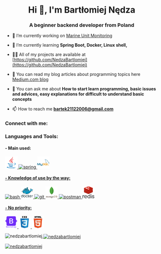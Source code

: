 <h1 align="center">Hi 👋, I'm Bartłomiej Nędza</h1>
<h3 align="center">A beginner backend developer from Poland</h3>

- 🔭 I’m currently working on [Marine Unit Monitoring](https://github.com/NedzaBartlomiej/marine-unit-monitoring)

- 🌱 I’m currently learning **Spring Boot, Docker, Linux shell,**

- 👨‍💻 All of my projects are available at [https://github.com/NedzaBartlomiej](https://github.com/NedzaBartlomiej)
  
- 💬 You can read my blog articles about programming topics here [Medium.com blog](https://medium.com/@bartek21122006)

- 💬 You can ask me about **How to start learn programming, basic issues and advices, easy explanations for difficult to understand basic concepts**

- 📫 How to reach me **bartek21122006@gmail.com**

<h3 align="left">Connect with me:</h3>
<p align="left">
</p>

<h3 align="left">Languages and Tools:</h3>
<h4 align="left">- Main used:</h4>
<a href="https://www.java.com" target="_blank" rel="noreferrer"> <img src="https://raw.githubusercontent.com/devicons/devicon/master/icons/java/java-original.svg" alt="java" width="40" height="40"/>
<a href="https://spring.io/" target="_blank" rel="noreferrer"> <img src="https://www.vectorlogo.zone/logos/springio/springio-icon.svg" alt="spring" width="40" height="40"/>
<a href="https://www.mysql.com/" target="_blank" rel="noreferrer"> <img src="https://raw.githubusercontent.com/devicons/devicon/master/icons/mysql/mysql-original-wordmark.svg" alt="mysql" width="40" height="40"/>
<h4 align="left">- Knowledge of use by the way:</h4>
<a href="https://www.gnu.org/software/bash/" target="_blank" rel="noreferrer"> <img src="https://www.vectorlogo.zone/logos/gnu_bash/gnu_bash-icon.svg" alt="bash" width="40" height="40"/>
<a href="https://www.docker.com/" target="_blank" rel="noreferrer"> <img src="https://raw.githubusercontent.com/devicons/devicon/master/icons/docker/docker-original-wordmark.svg" alt="docker" width="40" height="40"/> </a> <a href="https://git-scm.com/" target="_blank" rel="noreferrer"> <img src="https://www.vectorlogo.zone/logos/git-scm/git-scm-icon.svg" alt="git" width="40" height="40"/>
<a href="https://www.mongodb.com/" target="_blank" rel="noreferrer"> <img src="https://raw.githubusercontent.com/devicons/devicon/master/icons/mongodb/mongodb-original-wordmark.svg" alt="mongodb" width="40" height="40"/> </a> </a> <a href="https://postman.com" target="_blank" rel="noreferrer"> <img src="https://www.vectorlogo.zone/logos/getpostman/getpostman-icon.svg" alt="postman" width="40" height="40"/> </a> <a href="https://redis.io" target="_blank" rel="noreferrer"> <img src="https://raw.githubusercontent.com/devicons/devicon/master/icons/redis/redis-original-wordmark.svg" alt="redis" width="40" height="40"/>
<h4 align="left">- No priority:</h4>
<a href="https://getbootstrap.com" target="_blank" rel="noreferrer"> <img src="https://raw.githubusercontent.com/devicons/devicon/master/icons/bootstrap/bootstrap-plain-wordmark.svg" alt="bootstrap" width="40" height="40"/> </a> <a href="https://www.w3schools.com/css/" target="_blank" rel="noreferrer"> <img src="https://raw.githubusercontent.com/devicons/devicon/master/icons/css3/css3-original-wordmark.svg" alt="css3" width="40" height="40"/>
<a href="https://www.w3.org/html/" target="_blank" rel="noreferrer"> <img src="https://raw.githubusercontent.com/devicons/devicon/master/icons/html5/html5-original-wordmark.svg" alt="html5" width="40" height="40"/>

<p><img align="left" src="https://github-readme-stats.vercel.app/api/top-langs?username=nedzabartlomiej&show_icons=true&locale=en&layout=compact" alt="nedzabartlomiej" /></p>

<p>&nbsp;<img align="center" src="https://github-readme-stats.vercel.app/api?username=nedzabartlomiej&show_icons=true&locale=en" alt="nedzabartlomiej" /></p>

<p><img align="center" src="https://github-readme-streak-stats.herokuapp.com/?user=nedzabartlomiej&" alt="nedzabartlomiej" /></p>
